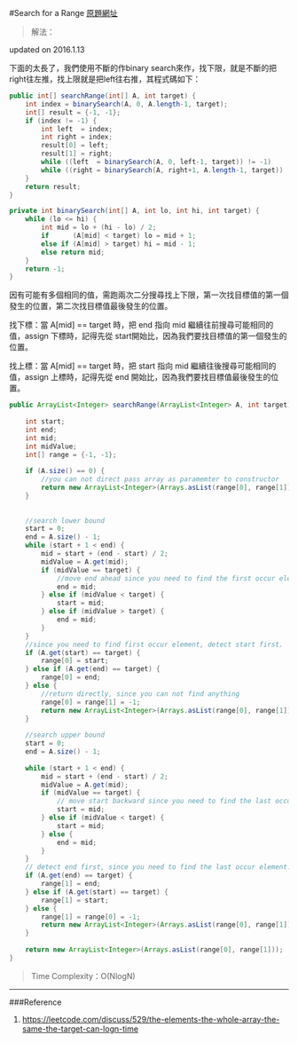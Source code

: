 #Search for a Range
[原題網址](http://www.lintcode.com/en/problem/search-for-a-range/)

>解法：

updated on 2016.1.13

下面的太長了，我們使用不斷的作binary search來作，找下限，就是不斷的把right往左推，找上限就是把left往右推，其程式碼如下：

```java
public int[] searchRange(int[] A, int target) {
    int index = binarySearch(A, 0, A.length-1, target);
    int[] result = {-1, -1};
    if (index != -1) {
        int left  = index;
        int right = index;
        result[0] = left;
        result[1] = right;
        while ((left  = binarySearch(A, 0, left-1, target)) != -1)           result[0] = left;
        while ((right = binarySearch(A, right+1, A.length-1, target)) != -1) result[1] = right;
    }
    return result;
}

private int binarySearch(int[] A, int lo, int hi, int target) {
    while (lo <= hi) {
        int mid = lo + (hi - lo) / 2;
        if      (A[mid] < target) lo = mid + 1;
        else if (A[mid] > target) hi = mid - 1;
        else return mid;            
    }
    return -1;
}
```




因有可能有多個相同的值，需跑兩次二分搜尋找上下限，第一次找目標值的第一個發生的位置，第二次找目標值最後發生的位置。

找下標：當 A[mid] == target 時，把 end 指向 mid 繼續往前搜尋可能相同的值，assign 下標時，記得先從 start開始比，因為我們要找目標值的第一個發生的位置。

找上標：當 A[mid] == target 時，把 start 指向 mid 繼續往後搜尋可能相同的值，assign 上標時，記得先從 end 開始比，因為我們要找目標值最後發生的位置。

```java
public ArrayList<Integer> searchRange(ArrayList<Integer> A, int target) {
        
    int start;
    int end;
    int mid; 
    int midValue;
    int[] range = {-1, -1};
    
    if (A.size() == 0) {
        //you can not direct pass array as paramemter to constructor
        return new ArrayList<Integer>(Arrays.asList(range[0], range[1]));
    }
    
    
    //search lower bound
    start = 0;
    end = A.size() - 1;
    while (start + 1 < end) {
        mid = start + (end - start) / 2;
        midValue = A.get(mid);
        if (midValue == target) {
            //move end ahead since you need to find the first occur element
            end = mid;
        } else if (midValue < target) {
            start = mid;
        } else if (midValue > target) {
            end = mid;
        }
    }
    //since you need to find first occur element, detect start first.
    if (A.get(start) == target) {
        range[0] = start;
    } else if (A.get(end) == target) {
        range[0] = end;
    } else {
        //return directly, since you can not find anything
        range[0] = range[1] = -1;
        return new ArrayList<Integer>(Arrays.asList(range[0], range[1]));
    }
    
    //search upper bound
    start = 0;
    end = A.size() - 1;
    
    while (start + 1 < end) {
        mid = start + (end - start) / 2;
        midValue = A.get(mid);
        if (midValue == target) {
            // move start backward since you need to find the last occur element
            start = mid;
        } else if (midValue < target) {
            start = mid;
        } else {
            end = mid;
        }
    }
    // detect end first, since you need to find the last occur element.
    if (A.get(end) == target) {
        range[1] = end;
    } else if (A.get(start) == target) {
        range[1] = start;
    } else {
        range[1] = range[0] = -1;
        return new ArrayList<Integer>(Arrays.asList(range[0], range[1]));
    }
    
    return new ArrayList<Integer>(Arrays.asList(range[0], range[1]));
}
```

>Time Complexity：O(NlogN)


---
###Reference 
1. https://leetcode.com/discuss/529/the-elements-the-whole-array-the-same-the-target-can-logn-time